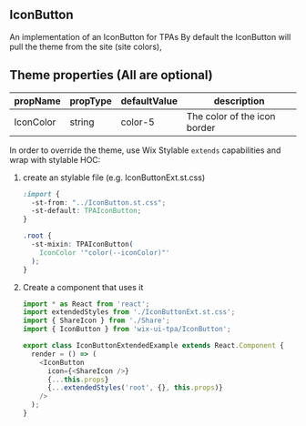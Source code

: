 ## IconButton
An implementation of an IconButton for TPAs
By default the IconButton will pull the theme from the site (site colors),

## Theme properties (All are optional)

| propName   | propType | defaultValue                     | description                    |
|------------|----------|----------------------------------|--------------------------------|
| IconColor  | string   | color-5                          | The color of the icon border   |

In order to override the theme, use Wix Stylable `extends` capabilities and wrap with stylable HOC:

1. create an stylable file (e.g. IconButtonExt.st.css)
    ``` css
    :import {
      -st-from: "../IconButton.st.css";
      -st-default: TPAIconButton;
    }
    
    .root {
      -st-mixin: TPAIconButton(
        IconColor '"color(--iconColor)"'
      );
    }
    ```

2. Create a component that uses it
    ``` javascript
    import * as React from 'react';
    import extendedStyles from './IconButtonExt.st.css';
    import { ShareIcon } from './Share';
    import { IconButton } from 'wix-ui-tpa/IconButton';
    
    export class IconButtonExtendedExample extends React.Component {
      render = () => (
        <IconButton
          icon={<ShareIcon />}
          {...this.props}
          {...extendedStyles('root', {}, this.props)}
        />
      );
    }
    ```
